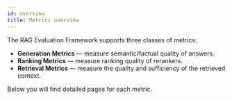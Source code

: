 ```yaml
---
id: overview
title: Metrics overview
---
```


The RAG Evaluation Framework supports three classes of metrics:

- **Generation Metrics** — measure semantic/factual quality of answers.
- **Ranking Metrics** — measure ranking quality of rerankers.
- **Retrieval Metrics** — measure the quality and sufficiency of the retrieved context.

Below you will find detailed pages for each metric.

